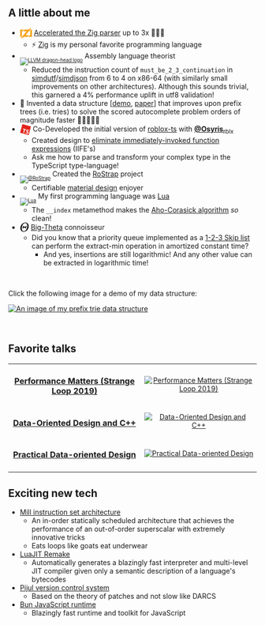 ## A little about me
- [<sub><sub><img src="https://raw.githubusercontent.com/Validark/Validark/master/zig-z.svg" alt="Zig-z" height="22"></sub></sub>](https://github.com/Validark/Accelerated-Zig-Parser) [Accelerated the Zig parser](https://github.com/Validark/Accelerated-Zig-Parser) up to 3x 🚀🚀🚀
  - ⚡ [Zig](https://ziglang.org/) is my personal favorite programming language
- [<sub><sub><img src="https://llvm.org/img/LLVM-Logo-Derivative-2.png" alt="LLVM dragon-head logo" height="22"></sub></sub>](https://github.com/llvm/llvm-project/issues/created_by/Validark) Assembly language theorist
  - Reduced the instruction count of `must_be_2_3_continuation` in [simdutf](https://github.com/simdutf/simdutf/pull/365)/[simdjson](https://github.com/simdjson/simdjson/pull/2113) from 6 to 4 on x86-64 (with similarly small improvements on other architectures). Although this sounds trivial, this garnered a 4% performance uplift in utf8 validation!
- 📃 Invented a data structure [[demo](https://validark.github.io/DynSDT/demo/), [paper](https://validark.github.io/DynSDT/)] that improves upon prefix trees (i.e. tries) to solve the scored autocomplete problem orders of magnitude faster 🚀🚀🚀🚀🚀
- [<sub><sub><img width="22" src="https://raw.githubusercontent.com/Validark/Validark/master/rbxts.svg"></sub></sub>](https://roblox-ts.com) Co-Developed the initial version of [roblox-ts](https://roblox-ts.com) with [**@Osyris**<sub>rblx</sub>](https://github.com/osyrisrblx)
    - Created design to [eliminate immediately-invoked function expressions](https://github.com/roblox-ts/roblox-ts/issues/537) (IIFE's)
    - Ask me how to parse and transform your complex type in the TypeScript type-language!
- [<sub><sub><img src="https://avatars.githubusercontent.com/u/22812966?s=400&amp;u=f88abb95db683705c4fc526b76a562ae4a21053c&amp;v=4" width="21" alt="@RoStrap"></sub></sub>](https://rostrap.github.io/) Created the [RoStrap](https://rostrap.github.io/) project
    - Certifiable [material design](https://material.io/) enjoyer
- [<sub><sub><img src="https://upload.wikimedia.org/wikipedia/commons/c/cf/Lua-Logo.svg" alt="Lua" height="22"></sub></sub>](https://www.lua.org/) My first programming language was [Lua](https://www.lua.org/)
    - The `__index` metamethod makes the [Aho-Corasick algorithm](https://gist.github.com/Validark/d493cfd1b3425c2e3073f5ccd08fbeb9) *so* clean!
- [<sub><img width="18" src="https://raw.githubusercontent.com/Validark/Validark/master/itheta_path.svg"></sub>](https://opendsa-server.cs.vt.edu/OpenDSA/Books/Everything/html/AnalLower.html) [Big-Theta](https://opendsa-server.cs.vt.edu/OpenDSA/Books/Everything/html/AnalLower.html) connoisseur
    - Did you know that a priority queue implemented as a [1-2-3 Skip list](https://github.com/Validark/1-2-3-Skip-List) can perform the extract-min operation in amortized constant time?
        - And yes, insertions are still logarithmic! And any other value can be extracted in logarithmic time!


<br>

Click the following image for a demo of my data structure:

[<img src="https://repository-images.githubusercontent.com/478347237/17e73ed7-7dd5-4091-975a-3513b02b0183" alt="An image of my prefix trie data structure" height="250em">](https://validark.github.io/DynSDT/demo/)

<br>

<!-- <img height="180em" src="https://github-readme-stats.vercel.app/api?username=Validark&show_icons=true&include_all_commits=true" alt="Validark_stats" /> -->

<!-- <img height="180em" src="https://github-readme-stats.vercel.app/api/top-langs/?username=Validark&layout=compact" alt="Validark_stats" /> -->


## Favorite talks

|||
|:-:|:-:|
|<h3>[Performance Matters (Strange Loop 2019)](https://www.youtube.com/watch?v=r-TLSBdHe1A&t=458s)</h3>|[<img src="https://github.com/Validark/Validark/assets/15217173/750a4833-e35c-486d-88e9-8f1b5e651c32" alt="Performance Matters (Strange Loop 2019)" height="150em">](https://www.youtube.com/watch?v=r-TLSBdHe1A&t=458s)|
|<h3>[Data-Oriented Design and C++](https://www.youtube.com/watch?v=rX0ItVEVjHc)</h3>|[<img src="https://github.com/Validark/Validark/assets/15217173/b1ad7cb1-d233-406f-91d9-6b36d23091e6" alt="Data-Oriented Design and C++" height="150em">](https://www.youtube.com/watch?v=rX0ItVEVjHc)|
|<h3>[Practical Data-oriented Design](https://vimeo.com/649009599)</h3>|[<img src="https://github.com/Validark/Validark/assets/15217173/bf653d99-070e-4623-84c4-a49ec7186d64" alt="Practical Data-oriented Design" height="150em">](https://vimeo.com/649009599)|
|||

## Exciting new tech
- [Mill instruction set architecture](https://millcomputing.com/)
  - An in-order statically scheduled architecture that achieves the performance of an out-of-order superscalar with extremely innovative tricks
  - Eats loops like goats eat underwear
- [LuaJIT Remake](https://github.com/luajit-remake/luajit-remake/)
  - Automatically generates a blazingly fast interpreter and multi-level JIT compiler given only a semantic description of a language's bytecodes
- [Pijul version control system](https://pijul.org/)
  - Based on the theory of patches and not slow like DARCS
- [Bun JavaScript runtime](https://bun.sh)
  - Blazingly fast runtime and toolkit for JavaScript
